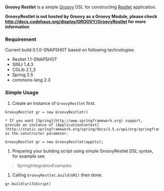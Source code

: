 **Groovy Restlet** is a simple [Groovy](http://groovy.codehaus.org) DSL for constructing [Restlet](http://www.restlet.org) application.

**GroovyRestlet is not hosted by Groovy as a Groovy Module, please check http://docs.codehaus.org/display/GROOVY/GroovyRestlet for more information**
### Requirement ###
Current build 0.1.0-SNAPSHOT based on following technologies:
  * Restlet 1.1-SNAPSHOT
  * Slf4J 1.4.3
  * CGLib 2.1\_3
  * Spring 2.5
  * commons-lang 2.3

### Simple Usage ###
  1. Create an instance of `GroovyRestlet` first.
```
GroovyRestlet gr = new GroovyRestlet()
```
    * If you want [Spring](http://www.springframework.org) support, provide an instance of [ApplicationContext](http://static.springframework.org/spring/docs/2.5.x/api/org/springframework/context/ApplicationContext.html) as the constructor parameter.
```
GroovyRestlet gr = new GroovyRestlet(appCtx);
```
  1. Preparing your building script using simple GroovyRestlet DSL syntax, for example see
> SpringIntegrationExamples
  1. Calling `GroovyRestlet.build(URI)` then done.
```
gr.build(uriToScript)
```
